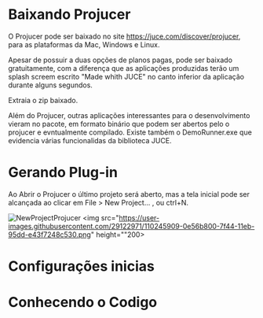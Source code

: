 # Baixando Projucer

O Projucer pode ser baixado no site https://juce.com/discover/projucer, para as plataformas da Mac, Windows e Linux.

Apesar de possuir a duas opções de planos pagas, pode ser baixado gratuitamente, com a diferença que as aplicações produzidas terão um splash screem escrito "Made whith JUCE" no canto inferior da aplicação durante alguns segundos.

Extraia o zip baixado.

Além do Projucer, outras aplicações interessantes para o desenvolvimento vieram no pacote, em formato binário que podem ser abertos pelo o projucer e evntualmente compilado. Existe também o DemoRunner.exe que evidencia várias funcionalidas da biblioteca JUCE.

# Gerando Plug-in

Ao Abrir o Projucer o último projeto será aberto, mas a tela inicial pode ser alcançada ao clicar em File > New Project... , ou ctrl+N.

![NewProjectProjucer](https://user-images.githubusercontent.com/29122971/110245909-0e56b800-7f44-11eb-95dd-e43f7248c530.png)
<img src="https://user-images.githubusercontent.com/29122971/110245909-0e56b800-7f44-11eb-95dd-e43f7248c530.png" height=""200>




# Configurações inicias

# Conhecendo o Codigo
